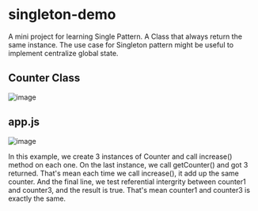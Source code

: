 # singleton-demo
A mini project for learning Single Pattern. A Class that always return the same instance. The use case for Singleton pattern might be useful to implement centralize global state.

## Counter Class

![image](https://github.com/user-attachments/assets/087d92c7-ff9d-4a26-b0af-888675c56d6f)

## app.js

![image](https://github.com/user-attachments/assets/f6d44fbf-fdca-469c-a723-dd359314c56d)

In this example, we create 3 instances of Counter and call increase() method on each one. On the last instance, we call getCounter() and got 3 returned. That's mean each time we call increase(), it add up the same counter. And the final line, we test referential intergrity between counter1 and counter3, and the result is true. That's mean counter1 and counter3 is exactly the same.  
